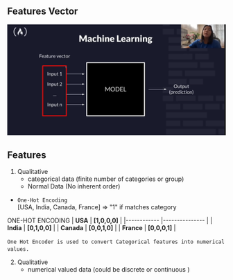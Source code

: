 ## Features Vector
![Alt text](image.png)

## Features
1. Qualitative
    * categorical data (finite number of categories or    group)
    * Normal Data (No inherent order)

+ `One-Hot Encoding`\
[USA, India, Canada, France]
=>
"1"   if matches category  

ONE-HOT ENCODING
| **USA**    	| **[1,0,0,0]** 	|
|------------	|---------------	|
| **India**  	| **[0,1,0,0]** 	|
| **Canada** 	| **[0,0,1,0]** 	|
| **France** 	| **[0,0,0,1]** 	|

`One Hot Encoder is used to convert Categorical features into numerical values.`

2. Qualitative
    * numerical valued data (could be discrete or continuous  )